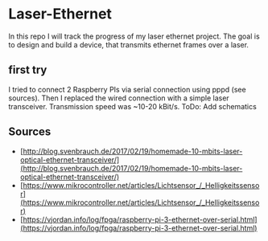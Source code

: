 # Laser-Ethernet

In this repo I will track the progress of my laser ethernet project. The goal is to design and build a device, that
transmits ethernet frames over a laser.

## first try

I tried to connect 2 Raspberry PIs via serial connection using pppd (see sources). Then I replaced the wired connection
with a simple laser transceiver. Transmission speed was ~10-20 kBit/s.
ToDo: Add schematics


## Sources

- [http://blog.svenbrauch.de/2017/02/19/homemade-10-mbits-laser-optical-ethernet-transceiver/](http://blog.svenbrauch.de/2017/02/19/homemade-10-mbits-laser-optical-ethernet-transceiver/)
- [https://www.mikrocontroller.net/articles/Lichtsensor_/_Helligkeitssensor](https://www.mikrocontroller.net/articles/Lichtsensor_/_Helligkeitssensor)
- [https://vjordan.info/log/fpga/raspberry-pi-3-ethernet-over-serial.html](https://vjordan.info/log/fpga/raspberry-pi-3-ethernet-over-serial.html)